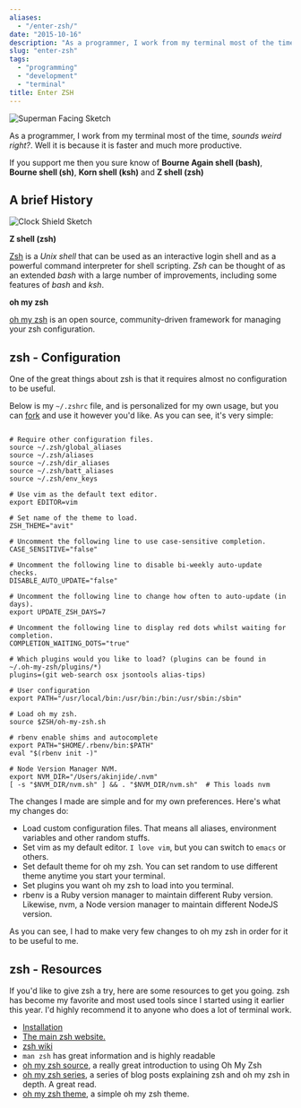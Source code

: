 ```yaml
---
aliases:
  - "/enter-zsh/"
date: "2015-10-16"
description: "As a programmer, I work from my terminal most of the time, sounds weird right? Well it is because it is faster and more productive."
slug: "enter-zsh"
tags:
  - "programming"
  - "development"
  - "terminal"
title: Enter ZSH
---
```



![Superman Facing Sketch][]


As a programmer, I work from my terminal most of the time, *sounds weird right?*. Well it is because it is faster and much more productive.

If you support me then you sure know of **Bourne Again shell (bash)**, **Bourne shell (sh)**, **Korn shell (ksh)** and **Z shell (zsh)**


## A brief History


![Clock Shield Sketch][]


**Z shell (zsh)**

[Zsh][] is a *Unix shell* that can be used as an interactive login shell and as a powerful command interpreter for shell scripting. *Zsh* can be thought of as an extended *bash* with a large number of improvements, including some features of *bash* and *ksh*.

**oh my zsh**

[oh my zsh][] is an open source, community-driven framework for managing your zsh configuration.


## zsh - Configuration

One of the great things about zsh is that it requires almost no configuration to be useful.

Below is my `~/.zshrc` file, and is personalized for my own usage, but you can [fork][] and use it however you'd like. As you can see, it's very simple:

```text

# Require other configuration files.
source ~/.zsh/global_aliases
source ~/.zsh/aliases
source ~/.zsh/dir_aliases
source ~/.zsh/batt_aliases
source ~/.zsh/env_keys

# Use vim as the default text editor.
export EDITOR=vim

# Set name of the theme to load.
ZSH_THEME="avit"

# Uncomment the following line to use case-sensitive completion.
CASE_SENSITIVE="false"

# Uncomment the following line to disable bi-weekly auto-update checks.
DISABLE_AUTO_UPDATE="false"

# Uncomment the following line to change how often to auto-update (in days).
export UPDATE_ZSH_DAYS=7

# Uncomment the following line to display red dots whilst waiting for completion.
COMPLETION_WAITING_DOTS="true"

# Which plugins would you like to load? (plugins can be found in ~/.oh-my-zsh/plugins/*)
plugins=(git web-search osx jsontools alias-tips)

# User configuration
export PATH="/usr/local/bin:/usr/bin:/bin:/usr/sbin:/sbin"

# Load oh my zsh.
source $ZSH/oh-my-zsh.sh

# rbenv enable shims and autocomplete
export PATH="$HOME/.rbenv/bin:$PATH"
eval "$(rbenv init -)"

# Node Version Manager NVM.
export NVM_DIR="/Users/akinjide/.nvm"
[ -s "$NVM_DIR/nvm.sh" ] && . "$NVM_DIR/nvm.sh"  # This loads nvm
```

The changes I made are simple and for my own preferences. Here's what my changes do:

-  Load custom configuration files. That means all aliases, environment variables and other random stuffs.
-  Set vim as my default editor. `I love vim`, but you can switch to `emacs` or others.
-  Set default theme for oh my zsh. You can set random to use different theme anytime you start your terminal.
-  Set plugins you want oh my zsh to load into you terminal.
-  rbenv is a Ruby version manager to maintain different Ruby version. Likewise, nvm, a Node version manager to maintain different NodeJS version.

As you can see, I had to make very few changes to oh my zsh in order for it to be useful to me.

## zsh - Resources

If you'd like to give zsh a try, here are some resources to get you going. zsh has become my favorite and most used tools since I started using it earlier this year. I'd highly recommend it to anyone who does a lot of terminal work.

-  [Installation][]
-  [The main zsh website.][Zsh]
-  [zsh wiki][]
-  `man zsh` has great information and is highly readable
-  [oh my zsh source][oh my zsh], a really great introduction to using Oh My Zsh
-  [oh my zsh series][], a series of blog posts explaining zsh and oh my zsh in depth. A great read.
-  [oh my zsh theme][], a simple oh my zsh theme.

  
  [Superman Facing Sketch]: /static/images/2015/superman-facing-sketch.jpg "Superman Facing Sketch"
  [Clock Shield Sketch]: /static/images/2015/clock-shield-sketch.jpg "Clock Shield Sketch"
  [Zsh]: http://www.zsh.org/ "Zsh powerful shell scripting"
  [oh my zsh]: http://ohmyz.sh/ "Oh My Zsh is a way of life"
  [fork]: https://github.com/andela-abankole/dot-zsh "My ZSH dotfiles."
  [Installation]: https://github.com/robbyrussell/oh-my-zsh/wiki/Installing-ZSH "Configuring oh my zsh"
  [zsh wiki]: http://zshwiki.org/home/ "Zsh wiki"
  [oh my zsh series]: https://www.smashingmagazine.com/2015/07/become-command-line-power-user-oh-my-zsh-z/ "Become A Command-Line Power User"
  [oh my zsh theme]: https://github.com/andela-abankole/chi "oh my zsh theme for zsh"
